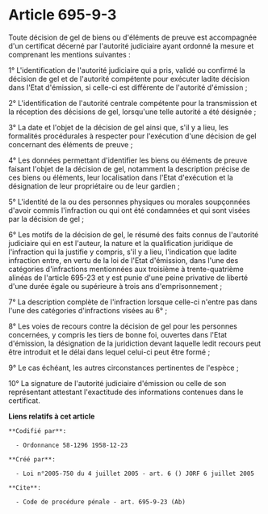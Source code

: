 # Article 695-9-3

Toute décision de gel de biens ou d'éléments de preuve est accompagnée d'un certificat décerné par l'autorité judiciaire
ayant ordonné la mesure et comprenant les mentions suivantes : 

1° L'identification de l'autorité judiciaire qui a pris, validé ou confirmé la décision de gel et de l'autorité compétente
pour exécuter ladite décision dans l'Etat d'émission, si celle-ci est différente de l'autorité d'émission ; 

2° L'identification de l'autorité centrale compétente pour la transmission et la réception des décisions de gel, lorsqu'une
telle autorité a été désignée ; 

3° La date et l'objet de la décision de gel ainsi que, s'il y a lieu, les formalités procédurales à respecter pour
l'exécution d'une décision de gel concernant des éléments de preuve ; 

4° Les données permettant d'identifier les biens ou éléments de preuve faisant l'objet de la décision de gel, notamment la
description précise de ces biens ou éléments, leur localisation dans l'Etat d'exécution et la désignation de leur
propriétaire ou de leur gardien ; 

5° L'identité de la ou des personnes physiques ou morales soupçonnées d'avoir commis l'infraction ou qui ont été condamnées
et qui sont visées par la décision de gel ; 

6° Les motifs de la décision de gel, le résumé des faits connus de l'autorité judiciaire qui en est l'auteur, la nature et la
qualification juridique de l'infraction qui la justifie y compris, s'il y a lieu, l'indication que ladite infraction entre,
en vertu de la loi de l'Etat d'émission, dans l'une des catégories d'infractions mentionnées aux troisième à trente-quatrième
alinéas de l'article 695-23 et y est punie d'une peine privative de liberté d'une durée égale ou supérieure à trois ans
d'emprisonnement ; 

7° La description complète de l'infraction lorsque celle-ci n'entre pas dans l'une des catégories d'infractions visées au
6° ; 

8° Les voies de recours contre la décision de gel pour les personnes concernées, y compris les tiers de bonne foi, ouvertes
dans l'Etat d'émission, la désignation de la juridiction devant laquelle ledit recours peut être introduit et le délai dans
lequel celui-ci peut être formé ; 

9° Le cas échéant, les autres circonstances pertinentes de l'espèce ; 

10° La signature de l'autorité judiciaire d'émission ou celle de son représentant attestant l'exactitude des informations
contenues dans le certificat.

**Liens relatifs à cet article**

	**Codifié par**:

	  - Ordonnance 58-1296 1958-12-23

	**Créé par**:

	  - Loi n°2005-750 du 4 juillet 2005 - art. 6 () JORF 6 juillet 2005

	**Cite**:

	  - Code de procédure pénale - art. 695-9-23 (Ab)
